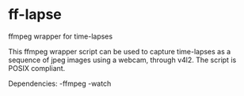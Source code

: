 # ff-lapse
ffmpeg wrapper for time-lapses

This ffmpeg wrapper script can be used to capture time-lapses as a sequence of jpeg images using a webcam, through v4l2.
The script is POSIX compliant.

Dependencies:
-ffmpeg
-watch

